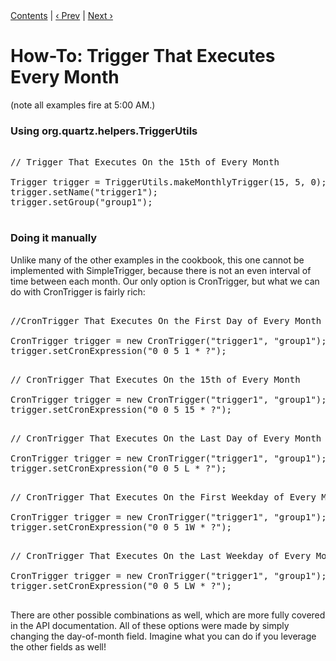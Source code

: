 <div class="secNavPanel"><a href=".">Contents</a> | <a href="BiWeeklyTrigger">&lsaquo;&nbsp;Prev</a> | <a href="FifthWorkingDayTrigger">Next&nbsp;&rsaquo;</a></div>





# How-To: Trigger That Executes Every Month

(note all examples fire at 5:00 AM.)

### Using org.quartz.helpers.TriggerUtils


<pre>

// Trigger That Executes On the 15th of Every Month

Trigger trigger = TriggerUtils.makeMonthlyTrigger(15, 5, 0);
trigger.setName("trigger1");
trigger.setGroup("group1");

</pre>


### Doing it manually

Unlike many of the other examples in the cookbook, this one cannot be implemented with SimpleTrigger, because there is not an even interval of time between each month. Our only option is CronTrigger, but what we can do with CronTrigger is fairly rich:

<pre>

//CronTrigger That Executes On the First Day of Every Month

CronTrigger trigger = new CronTrigger("trigger1", "group1");
trigger.setCronExpression("0 0 5 1 * ?");

</pre>



<pre>
// CronTrigger That Executes On the 15th of Every Month

CronTrigger trigger = new CronTrigger("trigger1", "group1");
trigger.setCronExpression("0 0 5 15 * ?");

</pre>



<pre>
// CronTrigger That Executes On the Last Day of Every Month

CronTrigger trigger = new CronTrigger("trigger1", "group1");
trigger.setCronExpression("0 0 5 L * ?");

</pre>



<pre>
// CronTrigger That Executes On the First Weekday of Every Month

CronTrigger trigger = new CronTrigger("trigger1", "group1");
trigger.setCronExpression("0 0 5 1W * ?");

</pre>



<pre>
// CronTrigger That Executes On the Last Weekday of Every Month

CronTrigger trigger = new CronTrigger("trigger1", "group1");
trigger.setCronExpression("0 0 5 LW * ?");

</pre>


There are other possible combinations as well, which are more fully covered in the API documentation. All of these options were made by simply changing the day-of-month field. Imagine what you can do if you leverage the other fields as well!



